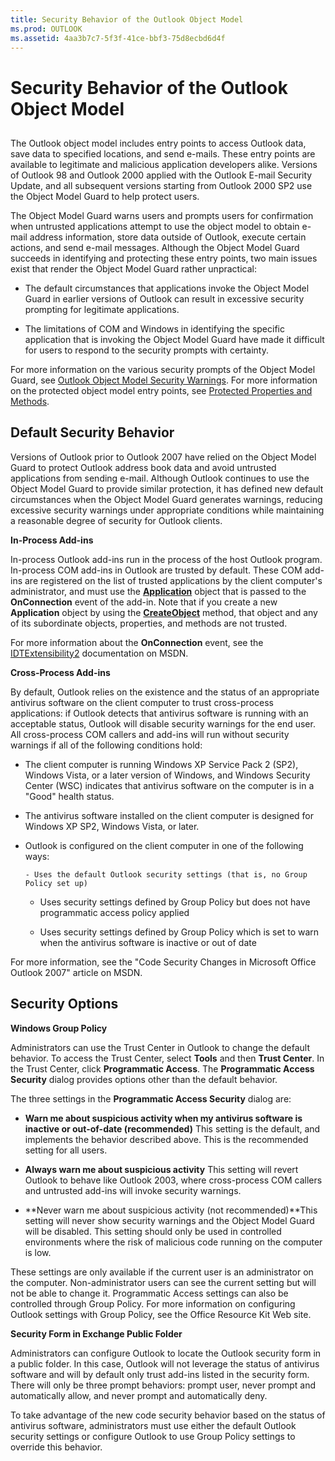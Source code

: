 ```yaml
---
title: Security Behavior of the Outlook Object Model
ms.prod: OUTLOOK
ms.assetid: 4aa3b7c7-5f3f-41ce-bbf3-75d8ecbd6d4f
---
```



# Security Behavior of the Outlook Object Model

## 

The Outlook object model includes entry points to access Outlook data, save data to specified locations, and send e-mails. These entry points are available to legitimate and malicious application developers alike. Versions of Outlook 98 and Outlook 2000 applied with the Outlook E-mail Security Update, and all subsequent versions starting from Outlook 2000 SP2 use the Object Model Guard to help protect users. 

The Object Model Guard warns users and prompts users for confirmation when untrusted applications attempt to use the object model to obtain e-mail address information, store data outside of Outlook, execute certain actions, and send e-mail messages. Although the Object Model Guard succeeds in identifying and protecting these entry points, two main issues exist that render the Object Model Guard rather unpractical:


- The default circumstances that applications invoke the Object Model Guard in earlier versions of Outlook can result in excessive security prompting for legitimate applications.
    
- The limitations of COM and Windows in identifying the specific application that is invoking the Object Model Guard have made it difficult for users to respond to the security prompts with certainty.
    
 For more information on the various security prompts of the Object Model Guard, see [Outlook Object Model Security Warnings](outlook-object-model-security-warnings.md). For more information on the protected object model entry points, see  [Protected Properties and Methods](protected-properties-and-methods.md).


## Default Security Behavior

Versions of Outlook prior to Outlook 2007 have relied on the Object Model Guard to protect Outlook address book data and avoid untrusted applications from sending e-mail. Although Outlook continues to use the Object Model Guard to provide similar protection, it has defined new default circumstances when the Object Model Guard generates warnings, reducing excessive security warnings under appropriate conditions while maintaining a reasonable degree of security for Outlook clients.

 **In-Process Add-ins**

In-process Outlook add-ins run in the process of the host Outlook program. In-process COM add-ins in Outlook are trusted by default. These COM add-ins are registered on the list of trusted applications by the client computer's administrator, and must use the  **[Application](application-object-outlook.md)** object that is passed to the **OnConnection** event of the add-in. Note that if you create a new **Application** object by using the **[CreateObject](application-createobject-method-outlook.md)** method, that object and any of its subordinate objects, properties, and methods are not trusted.

For more information about the  **OnConnection** event, see the [IDTExtensibility2](http://msdn.microsoft.com/library/frlrfExtensibilityIDTExtensibility2ClassTopic.aspx) documentation on MSDN.

 **Cross-Process Add-ins**

By default, Outlook relies on the existence and the status of an appropriate antivirus software on the client computer to trust cross-process applications: if Outlook detects that antivirus software is running with an acceptable status, Outlook will disable security warnings for the end user. All cross-process COM callers and add-ins will run without security warnings if all of the following conditions hold:


- The client computer is running Windows XP Service Pack 2 (SP2), Windows Vista, or a later version of Windows, and Windows Security Center (WSC) indicates that antivirus software on the computer is in a "Good" health status.
    
- The antivirus software installed on the client computer is designed for Windows XP SP2, Windows Vista, or later.
    
- Outlook is configured on the client computer in one of the following ways:
    
      - Uses the default Outlook security settings (that is, no Group Policy set up)
    
  - Uses security settings defined by Group Policy but does not have programmatic access policy applied
    
  - Uses security settings defined by Group Policy which is set to warn when the antivirus software is inactive or out of date
    
 For more information, see the "Code Security Changes in Microsoft Office Outlook 2007" article on MSDN.


## Security Options

 **Windows Group Policy**

Administrators can use the Trust Center in Outlook to change the default behavior. To access the Trust Center, select  **Tools** and then **Trust Center**. In the Trust Center, click  **Programmatic Access**. The  **Programmatic Access Security** dialog provides options other than the default behavior.

The three settings in the  **Programmatic Access Security** dialog are:


-  **Warn me about suspicious activity when my antivirus software is inactive or out-of-date (recommended)** This setting is the default, and implements the behavior described above. This is the recommended setting for all users.
    
-  **Always warn me about suspicious activity** This setting will revert Outlook to behave like Outlook 2003, where cross-process COM callers and untrusted add-ins will invoke security warnings.
    
-  **Never warn me about suspicious activity (not recommended)**This setting will never show security warnings and the Object Model Guard will be disabled. This setting should only be used in controlled environments where the risk of malicious code running on the computer is low.
    
These settings are only available if the current user is an administrator on the computer. Non-administrator users can see the current setting but will not be able to change it. Programmatic Access settings can also be controlled through Group Policy. For more information on configuring Outlook settings with Group Policy, see the Office Resource Kit Web site.

 **Security Form in Exchange Public Folder**

Administrators can configure Outlook to locate the Outlook security form in a public folder. In this case, Outlook will not leverage the status of antivirus software and will by default only trust add-ins listed in the security form. There will only be three prompt behaviors: prompt user, never prompt and automatically allow, and never prompt and automatically deny. 

To take advantage of the new code security behavior based on the status of antivirus software, administrators must use either the default Outlook security settings or configure Outlook to use Group Policy settings to override this behavior.


